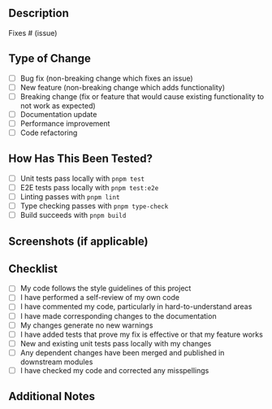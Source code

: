 ## Description

<!-- Please include a summary of the changes and which issue is fixed. Include relevant motivation and context. -->

Fixes # (issue)

## Type of Change

<!-- Please delete options that are not relevant. -->

- [ ] Bug fix (non-breaking change which fixes an issue)
- [ ] New feature (non-breaking change which adds functionality)
- [ ] Breaking change (fix or feature that would cause existing functionality to not work as expected)
- [ ] Documentation update
- [ ] Performance improvement
- [ ] Code refactoring

## How Has This Been Tested?

<!-- Please describe the tests that you ran to verify your changes. -->

- [ ] Unit tests pass locally with `pnpm test`
- [ ] E2E tests pass locally with `pnpm test:e2e`
- [ ] Linting passes with `pnpm lint`
- [ ] Type checking passes with `pnpm type-check`
- [ ] Build succeeds with `pnpm build`

## Screenshots (if applicable)

<!-- Add screenshots to help explain your changes -->

## Checklist

- [ ] My code follows the style guidelines of this project
- [ ] I have performed a self-review of my own code
- [ ] I have commented my code, particularly in hard-to-understand areas
- [ ] I have made corresponding changes to the documentation
- [ ] My changes generate no new warnings
- [ ] I have added tests that prove my fix is effective or that my feature works
- [ ] New and existing unit tests pass locally with my changes
- [ ] Any dependent changes have been merged and published in downstream modules
- [ ] I have checked my code and corrected any misspellings

## Additional Notes

<!-- Add any additional notes or context about the PR here -->